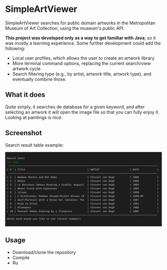 # SimpleArtViewer

SimpleArtViewer searches for public domain artworks in the Metropolitan Museum of Art Collection, using the museum's public API.

**This project was developed only as a way to get familiar with Java**, so it was mostly a learning experience.
Some further development could add the following:

* Local user profiles, which allows the user to create an artwork library
* More terminal command options, replacing the current search/view artwork cycle
* Search filtering type (e.g., by artist, artwork title, artwork type), and eventually combine those.

## What it does
Quite simply, it searches de database for a given keyword, and after selecting an artwork it will open the image file so that you can fully enjoy it. Looking at paintings is nice.

## Screenshot
Search result table example:

![App Screenshot](resources/screenshot.png)

## Usage
* Download/clone the repository
* Compile
* Ru

